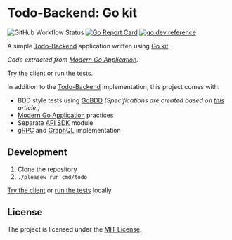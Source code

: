 # Todo-Backend: Go kit

![GitHub Workflow Status](https://img.shields.io/github/workflow/status/sagikazarmark/todobackend-go-kit/CI?style=flat-square)
[![Go Report Card](https://goreportcard.com/badge/github.com/sagikazarmark/todobackend-go-kit?style=flat-square)](https://goreportcard.com/report/github.com/sagikazarmark/todobackend-go-kit)
[![go.dev reference](https://img.shields.io/badge/go.dev-reference-007d9c?logo=go&logoColor=white&style=flat-square)](https://pkg.go.dev/mod/github.com/sagikazarmark/todobackend-go-kit)

A simple [Todo-Backend](http://todobackend.com/) application written using [Go kit](https://gokit.io/).

*Code extracted from [Modern Go Application](https://github.com/sagikazarmark/modern-go-application/tree/558c8cf1844fd76399f1e086b4df1385bf6ea439).*

[Try the client](http://todobackend.com/client/index.html?https://todobackend-go-kit.herokuapp.com/todos) or
[run the tests](http://todobackend.com/specs/index.html?https://todobackend-go-kit.herokuapp.com/todos).

In addition to the [Todo-Backend](http://todobackend.com/) implementation, this project comes with:

- BDD style tests using [GoBDD](https://go-bdd.github.io/gobdd/) *(Specifications are created based on [this](https://paulhammant.com/2017/05/14/todomvc-and-given-when-then-scenarios/) article.)*
- [Modern Go Application](https://github.com/sagikazarmark/modern-go-application) practices
- Separate [API SDK](api/) module
- [gRPC](https://grpc.io/) and [GraphQL](https://graphql.org/) implementation


## Development

1. Clone the repository
1. `./pleasew run cmd/todo`

[Try the client](http://todobackend.com/client/index.html?http://localhost:8000/todos) or
[run the tests](http://todobackend.com/specs/index.html?http://localhost:8000/todos) locally.


## License

The project is licensed under the [MIT License](LICENSE).
